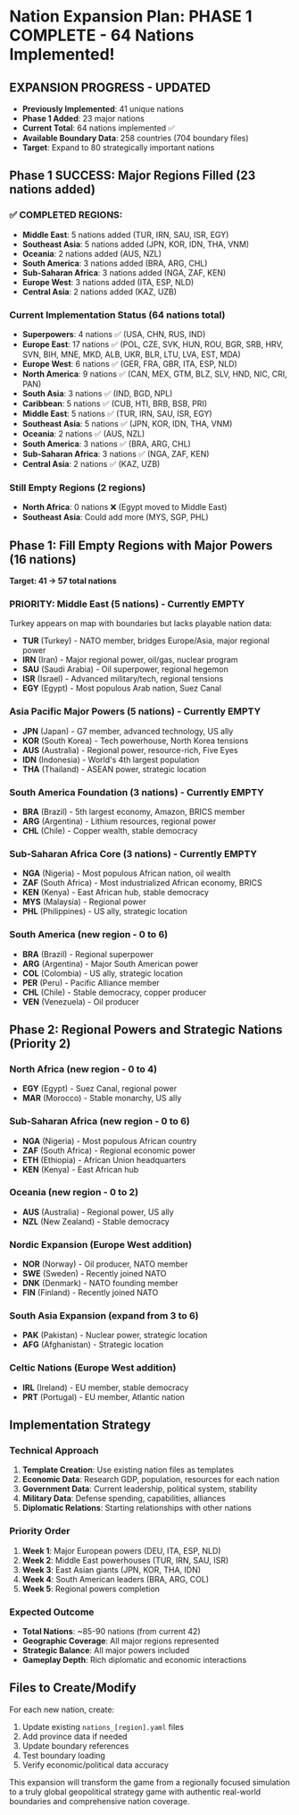 # Nation Expansion Plan: PHASE 1 COMPLETE - 64 Nations Implemented!

## EXPANSION PROGRESS - UPDATED
- **Previously Implemented**: 41 unique nations 
- **Phase 1 Added**: 23 major nations
- **Current Total**: 64 nations implemented ✅
- **Available Boundary Data**: 258 countries (704 boundary files)
- **Target**: Expand to 80 strategically important nations

## Phase 1 SUCCESS: Major Regions Filled (23 nations added)

### ✅ COMPLETED REGIONS:
- **Middle East**: 5 nations added (TUR, IRN, SAU, ISR, EGY)
- **Southeast Asia**: 5 nations added (JPN, KOR, IDN, THA, VNM)
- **Oceania**: 2 nations added (AUS, NZL)
- **South America**: 3 nations added (BRA, ARG, CHL)
- **Sub-Saharan Africa**: 3 nations added (NGA, ZAF, KEN)
- **Europe West**: 3 nations added (ITA, ESP, NLD)
- **Central Asia**: 2 nations added (KAZ, UZB)

### Current Implementation Status (64 nations total)
- **Superpowers**: 4 nations ✅ (USA, CHN, RUS, IND)
- **Europe East**: 17 nations ✅ (POL, CZE, SVK, HUN, ROU, BGR, SRB, HRV, SVN, BIH, MNE, MKD, ALB, UKR, BLR, LTU, LVA, EST, MDA)
- **Europe West**: 6 nations ✅ (GER, FRA, GBR, ITA, ESP, NLD)
- **North America**: 9 nations ✅ (CAN, MEX, GTM, BLZ, SLV, HND, NIC, CRI, PAN)
- **South Asia**: 3 nations ✅ (IND, BGD, NPL)
- **Caribbean**: 5 nations ✅ (CUB, HTI, BRB, BSB, PRI)
- **Middle East**: 5 nations ✅ (TUR, IRN, SAU, ISR, EGY)
- **Southeast Asia**: 5 nations ✅ (JPN, KOR, IDN, THA, VNM)
- **Oceania**: 2 nations ✅ (AUS, NZL)
- **South America**: 3 nations ✅ (BRA, ARG, CHL)
- **Sub-Saharan Africa**: 3 nations ✅ (NGA, ZAF, KEN)
- **Central Asia**: 2 nations ✅ (KAZ, UZB)

### Still Empty Regions (2 regions)
- **North Africa**: 0 nations ❌ (Egypt moved to Middle East)
- **Southeast Asia**: Could add more (MYS, SGP, PHL)

## Phase 1: Fill Empty Regions with Major Powers (16 nations)
**Target: 41 → 57 total nations**

### PRIORITY: Middle East (5 nations) - Currently EMPTY
Turkey appears on map with boundaries but lacks playable nation data:
- **TUR** (Turkey) - NATO member, bridges Europe/Asia, major regional power
- **IRN** (Iran) - Major regional power, oil/gas, nuclear program
- **SAU** (Saudi Arabia) - Oil superpower, regional hegemon
- **ISR** (Israel) - Advanced military/tech, regional tensions
- **EGY** (Egypt) - Most populous Arab nation, Suez Canal

### Asia Pacific Major Powers (5 nations) - Currently EMPTY
- **JPN** (Japan) - G7 member, advanced technology, US ally
- **KOR** (South Korea) - Tech powerhouse, North Korea tensions
- **AUS** (Australia) - Regional power, resource-rich, Five Eyes
- **IDN** (Indonesia) - World's 4th largest population
- **THA** (Thailand) - ASEAN power, strategic location

### South America Foundation (3 nations) - Currently EMPTY
- **BRA** (Brazil) - 5th largest economy, Amazon, BRICS member
- **ARG** (Argentina) - Lithium resources, regional power
- **CHL** (Chile) - Copper wealth, stable democracy

### Sub-Saharan Africa Core (3 nations) - Currently EMPTY
- **NGA** (Nigeria) - Most populous African nation, oil wealth
- **ZAF** (South Africa) - Most industrialized African economy, BRICS
- **KEN** (Kenya) - East African hub, stable democracy
- **MYS** (Malaysia) - Regional power
- **PHL** (Philippines) - US ally, strategic location

### South America (new region - 0 to 6)
- **BRA** (Brazil) - Regional superpower
- **ARG** (Argentina) - Major South American power
- **COL** (Colombia) - US ally, strategic location
- **PER** (Peru) - Pacific Alliance member
- **CHL** (Chile) - Stable democracy, copper producer
- **VEN** (Venezuela) - Oil producer

## Phase 2: Regional Powers and Strategic Nations (Priority 2)

### North Africa (new region - 0 to 4)
- **EGY** (Egypt) - Suez Canal, regional power
- **MAR** (Morocco) - Stable monarchy, US ally

### Sub-Saharan Africa (new region - 0 to 6)
- **NGA** (Nigeria) - Most populous African country
- **ZAF** (South Africa) - Regional economic power
- **ETH** (Ethiopia) - African Union headquarters
- **KEN** (Kenya) - East African hub

### Oceania (new region - 0 to 2)
- **AUS** (Australia) - Regional power, US ally
- **NZL** (New Zealand) - Stable democracy

### Nordic Expansion (Europe West addition)
- **NOR** (Norway) - Oil producer, NATO member
- **SWE** (Sweden) - Recently joined NATO
- **DNK** (Denmark) - NATO founding member
- **FIN** (Finland) - Recently joined NATO

### South Asia Expansion (expand from 3 to 6)
- **PAK** (Pakistan) - Nuclear power, strategic location
- **AFG** (Afghanistan) - Strategic location

### Celtic Nations (Europe West addition)  
- **IRL** (Ireland) - EU member, stable democracy
- **PRT** (Portugal) - EU member, Atlantic nation

## Implementation Strategy

### Technical Approach
1. **Template Creation**: Use existing nation files as templates
2. **Economic Data**: Research GDP, population, resources for each nation
3. **Government Data**: Current leadership, political system, stability
4. **Military Data**: Defense spending, capabilities, alliances
5. **Diplomatic Relations**: Starting relationships with other nations

### Priority Order
1. **Week 1**: Major European powers (DEU, ITA, ESP, NLD)
2. **Week 2**: Middle East powerhouses (TUR, IRN, SAU, ISR)
3. **Week 3**: East Asian giants (JPN, KOR, THA, IDN)
4. **Week 4**: South American leaders (BRA, ARG, COL)
5. **Week 5**: Regional powers completion

### Expected Outcome
- **Total Nations**: ~85-90 nations (from current 42)
- **Geographic Coverage**: All major regions represented
- **Strategic Balance**: All major powers included
- **Gameplay Depth**: Rich diplomatic and economic interactions

## Files to Create/Modify
For each new nation, create:
1. Update existing `nations_[region].yaml` files
2. Add province data if needed
3. Update boundary references
4. Test boundary loading
5. Verify economic/political data accuracy

This expansion will transform the game from a regionally focused simulation to a truly global geopolitical strategy game with authentic real-world boundaries and comprehensive nation coverage.
